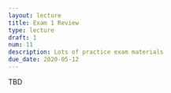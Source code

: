 ```yaml
---
layout: lecture
title: Exam 1 Review
type: lecture
draft: 1
num: 11
description: Lots of practice exam materials
due_date: 2020-05-12
---
```


TBD